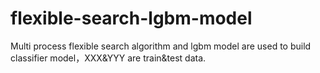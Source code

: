 # flexible-search-lgbm-model
Multi process flexible search algorithm and lgbm model are used to build classifier model，XXX&amp;YYY are train&amp;test data.
